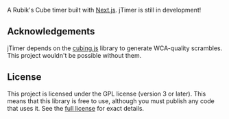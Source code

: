 A Rubik's Cube timer built with [Next.js](https://nextjs.org/). jTimer is still in development!

## Acknowledgements

jTimer depends on the [cubing.js](https://github.com/cubing/cubing.js) library to generate WCA-quality scrambles. This project wouldn't be possible without them.

## License

This project is licensed under the GPL license (version 3 or later). This means that this library is free to use, although you must publish any code that uses it. See the [full license](https://github.com/JackWCJ/jtimer/blob/dev/LICENSE.MD) for exact details.

